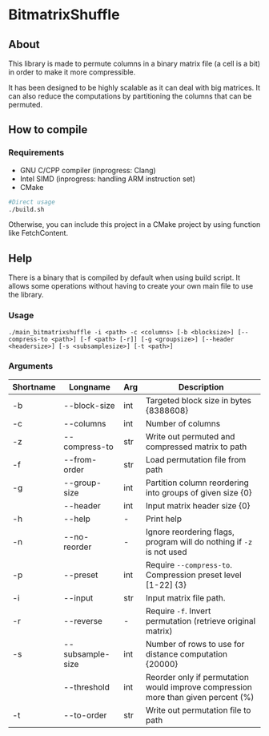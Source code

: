 # BitmatrixShuffle

## About

This library is made to permute columns in a binary matrix file (a cell is a bit) in order to make it more compressible.

It has been designed to be highly scalable as it can deal with big matrices. It can also reduce the computations by partitioning the columns that can be permuted.

## How to compile  

### Requirements  

* GNU C/CPP compiler (inprogress: Clang)
* Intel SIMD (inprogress: handling ARM instruction set)
* CMake

```bash
#Direct usage
./build.sh 
```

Otherwise, you can include this project in  a CMake project by using function like FetchContent.

## Help

There is a binary that is compiled by default when using build script. It allows some operations without having to create your own main file to use the library.

### Usage

```
./main_bitmatrixshuffle -i <path> -c <columns> [-b <blocksize>] [--compress-to <path>] [-f <path> [-r]] [-g <groupsize>] [--header <headersize>] [-s <subsamplesize>] [-t <path>]
```

### Arguments
Shortname|Longname|Arg|Description
--|--|--|--
-b|--block-size|int|Targeted block size in bytes {8388608}
-c|--columns|int|Number of columns
-z|--compress-to|str|Write out permuted and compressed matrix to path
-f|--from-order|str|Load permutation file from path
-g|--group-size|int|Partition column reordering into groups of given size {0}
&nbsp;|--header|int|Input matrix header size {0}
-h|--help|-|Print help
-n|--no-reorder|-|Ignore reordering flags, program will do nothing if ``-z`` is not used
-p|--preset|int|Require ``--compress-to``. Compression preset level [1-22] {3}
-i|--input|str|Input matrix file path.
-r|--reverse|-|Require ``-f``. Invert permutation (retrieve original matrix)
-s|--subsample-size|int|Number of rows to use for distance computation {20000}
&nbsp;|--threshold|int|Reorder only if permutation would improve compression more than given percent (%)
-t|--to-order|str|Write out permutation file to path
